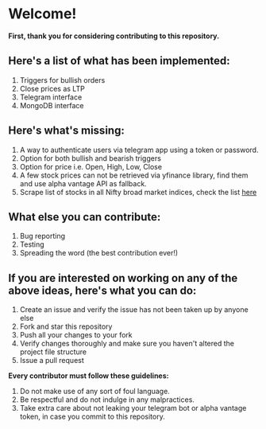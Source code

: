 # Welcome!

__First, thank you for considering contributing to this repository.__

## Here's a list of what has been implemented:
1. Triggers for bullish orders
2. Close prices as LTP
3. Telegram interface
4. MongoDB interface

## Here's what's missing:
1. A way to authenticate users via telegram app using a token or password.
2. Option for both bullish and bearish triggers
3. Option for price i.e. Open, High, Low, Close
4. A few stock prices can not be retrieved via yfinance library, find them and use alpha vantage API as fallback.
5. Scrape list of stocks in all Nifty broad market indices, check the list [here](https://www.niftyindices.com/indices/equity/broad-based-indices)

## What else you can contribute:
1. Bug reporting
2. Testing
3. Spreading the word (the best contribution ever!)

## If you are interested on working on any of the above ideas, here's what you can do:
1. Create an issue and verify the issue has not been taken up by anyone else
2. Fork and star this repository
3. Push all your changes to your fork
4. Verify changes thoroughly and make sure you haven't altered the project file structure
4. Issue a pull request

__Every contributor must follow these guidelines:__
1. Do not make use of any sort of foul language.
2. Be respectful and do not indulge in any malpractices.
3. Take extra care about not leaking your telegram bot or alpha vantage token, in case you commit to this repository.
